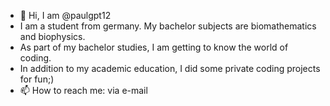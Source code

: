 - 👋 Hi, I am @paulgpt12
- I am a student from germany. My bachelor subjects are biomathematics and biophysics.
- As part of my bachelor studies, I am getting to know the world of coding. 
- In addition to my academic education, I did some private coding projects for fun;)
- 📫 How to reach me: via e-mail

<!---
paulgpt12/paulgpt12 is a ✨ special ✨ repository because its `README.md` (this file) appears on your GitHub profile.
You can click the Preview link to take a look at your changes.
--->
